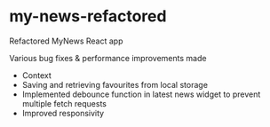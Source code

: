 # my-news-refactored
Refactored MyNews React app

Various bug fixes & performance improvements made
- Context
- Saving and retrieving favourites from local storage
- Implemented debounce function in latest news widget to prevent multiple fetch requests
- Improved responsivity
